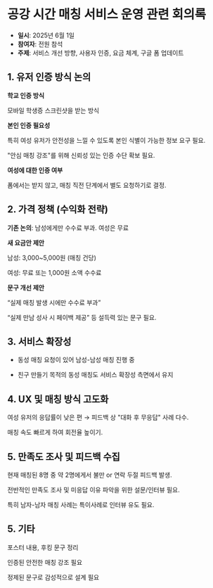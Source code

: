 # 공강 시간 매칭 서비스 운영 관련 회의록
- **일시**: 2025년 6월 1일
- **참여자**: 전원 참석
- **주제**: 서비스 개선 방향, 사용자 인증, 요금 체계, 구글 폼 업데이트

## 1. 유저 인증 방식 논의
**학교 인증 방식**

모바일 학생증 스크린샷을 받는 방식

**본인 인증 필요성**

특히 여성 유저가 안전성을 느낄 수 있도록 본인 식별이 가능한 정보 요구 필요.

"안심 매칭 강조"를 위해 신뢰성 있는 인증 수단 확보 필요.

**여성에 대한 인증 여부**

폼에서는 받지 않고, 매칭 직전 단계에서 별도 요청하기로 결정.

## 2. 가격 정책 (수익화 전략)
**기존 논의**: 남성에게만 수수료 부과. 여성은 무료

**새 요금안 제안**

남성: 3,000~5,000원 (매칭 건당)

여성: 무료 또는 1,000원 소액 수수료

**문구 개선 제안**

“실제 매칭 발생 시에만 수수료 부과”

“실제 만남 성사 시 페이백 제공” 등 설득력 있는 문구 필요.

## 3. 서비스 확장성

- 동성 매칭 요청이 있어 남성-남성 매칭 진행 중
  
- 친구 만들기 목적의 동성 매칭도 서비스 확장성 측면에서 유지
  
## 4. UX 및 매칭 방식 고도화
여성 유저의 응답률이 낮은 편 → 피드백 상 "대화 후 무응답" 사례 다수.

매칭 속도 빠르게 하여 회전율 높이기.

## 5. 만족도 조사 및 피드백 수집
현재 매칭된 8명 중 약 2명에게서 불만 or 연락 두절 피드백 발생.

전반적인 만족도 조사 및 미응답 이유 파악을 위한 설문/인터뷰 필요.

특히 남자-남자 매칭 사례는 특이사례로 인터뷰 유도 필요.

## 5. 기타
포스터 내용, 후킹 문구 정리

인증된 안전한 매칭 강조 필요

정제된 문구로 감성적으로 설계 필요

